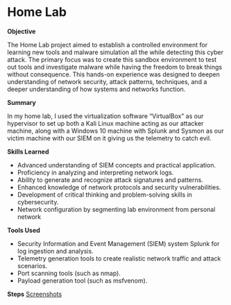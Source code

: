 # Home Lab

**Objective**

The Home Lab project aimed to establish a controlled environment for learning new tools and malware simulation all the while detecting this cyber attack. The primary focus was to create this sandbox environment to test out tools and investigate malware while having the freedom to break things without consequence. This hands-on experience was designed to deepen understanding of network security, attack patterns, techniques, and a deeper understanding of how systems and networks function.

**Summary**

In my home lab, I used the virtualization software “VirtualBox” as our hypervisor to set up both a Kali Linux machine acting as our attacker machine, along with a Windows 10 machine with Splunk and Sysmon as our victim machine with our SIEM on it giving us the telemetry to catch evil.

**Skills Learned**

- Advanced understanding of SIEM concepts and practical application.
- Proficiency in analyzing and interpreting network logs.
- Ability to generate and recognize attack signatures and patterns.
- Enhanced knowledge of network protocols and security vulnerabilities.
- Development of critical thinking and problem-solving skills in cybersecurity.
- Network configuration by segmenting lab environment from personal network

**Tools Used**

- Security Information and Event Management (SIEM) system Splunk for log ingestion and analysis.
- Telemetry generation tools to create realistic network traffic and attack scenarios.
- Port scanning tools (such as nmap).
- Payload generation tool (such as msfvenom).

**Steps**
<a href="https://political-block-6b8.notion.site/Home-Lab-19757d183bb5802e987ac43841ee08fb">Screenshots</a>

